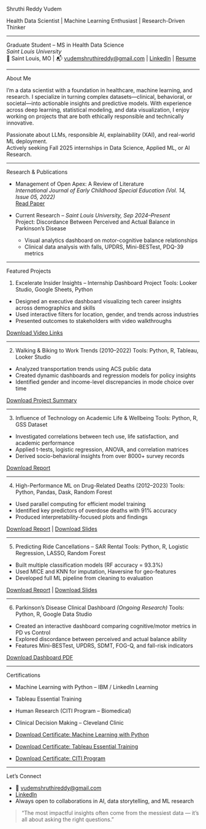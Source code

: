  Shruthi Reddy Vudem

Health Data Scientist | Machine Learning Enthusiast | Research-Driven Thinker

---

Graduate Student – MS in Health Data Science  
*Saint Louis University*  
📍 Saint Louis, MO | 📬 vudemshruthireddy@gmail.com | [LinkedIn](https://www.linkedin.com/in/shruthi-reddy-vudem1410/) | [Resume](./VSR_RESUMEZ_F.pdf)

---

 About Me

I’m a data scientist with a foundation in healthcare, machine learning, and research. I specialize in turning complex datasets—clinical, behavioral, or societal—into actionable insights and predictive models. With experience across deep learning, statistical modeling, and data visualization, I enjoy working on projects that are both ethically responsible and technically innovative.

Passionate about LLMs, responsible AI, explainability (XAI), and real-world ML deployment.  
Actively seeking Fall 2025 internships in Data Science, Applied ML, or AI Research.

---

 Research & Publications

- Management of Open Apex: A Review of Literature  
  *International Journal of Early Childhood Special Education (Vol. 14, Issue 05, 2022)*  
  [Read Paper](https://www.researchgate.net/publication/387414570)

- Current Research – *Saint Louis University, Sep 2024–Present*  
  Project: Discordance Between Perceived and Actual Balance in Parkinson’s Disease  
  - Visual analytics dashboard on motor-cognitive balance relationships  
  - Clinical data analysis with falls, UPDRS, Mini-BESTest, PDQ-39 metrics

---

 Featured Projects

 1. Excelerate Insider Insights – Internship Dashboard Project
Tools: Looker Studio, Google Sheets, Python
- Designed an executive dashboard visualizing tech career insights across demographics and skills
- Used interactive filters for location, gender, and trends across industries
- Presented outcomes to stakeholders with video walkthroughs

 [Download Video Links](./Project_1_Excelerate_Dashboard/Excelerate_links_shru.docx)

---

 2. Walking & Biking to Work Trends (2010–2022)
Tools: Python, R, Tableau, Looker Studio
- Analyzed transportation trends using ACS public data
- Created dynamic dashboards and regression models for policy insights
- Identified gender and income-level discrepancies in mode choice over time

[Download Project Summary](./Project_2_Biking_Trends/Walking+and+Biking+to+Work+Trends.docx)

---

 3. Influence of Technology on Academic Life & Wellbeing
Tools: Python, R, GSS Dataset
- Investigated correlations between tech use, life satisfaction, and academic performance
- Applied t-tests, logistic regression, ANOVA, and correlation matrices
- Derived socio-behavioral insights from over 8000+ survey records

[Download Report](./Project_3_Tech_Influence/INFLUENCE_DOC.pdf)

---

 4. High-Performance ML on Drug-Related Deaths (2012–2023)
Tools: Python, Pandas, Dask, Random Forest
- Used parallel computing for efficient model training
- Identified key predictors of overdose deaths with 91% accuracy
- Produced interpretability-focused plots and findings

[Download Report](./Project_1_Excelerate_Dashboard/ACCIDENTAL_1.html) | [Download Slides](./Project_1_Excelerate_Dashboard/ACCIDENTAL_SHRUTHI_PPT.pptx)

---

 5. Predicting Ride Cancellations – SAR Rental
Tools: Python, R, Logistic Regression, LASSO, Random Forest
- Built multiple classification models (RF accuracy = 93.3%)
- Used MICE and KNN for imputation, Haversine for geo-features
- Developed full ML pipeline from cleaning to evaluation

 [Download Report](./Project_5_SAR_Cancellation/SAR_SHRUTHI.docx) | [Download Slides](./Project_5_SAR_Cancellation/SAR_SHRUTHI.pptx)

---

 6. Parkinson’s Disease Clinical Dashboard *(Ongoing Research)*
Tools: Python, R, Google Data Studio
- Created an interactive dashboard comparing cognitive/motor metrics in PD vs Control
- Explored discordance between perceived and actual balance ability
- Features Mini-BESTest, UPDRS, SDMT, FOG-Q, and fall-risk indicators

[Download Dashboard PDF](./Research/PARKINSON'S_DB%20(1).pdf)

---

 Certifications
- Machine Learning with Python – IBM / LinkedIn Learning
- Tableau Essential Training
- Human Research (CITI Program – Biomedical)
- Clinical Decision Making – Cleveland Clinic

- [Download Certificate: Machine Learning with Python](./Certifications/CertificateOfCompletion_Machine%20Learning%20with%20Python%20Foundations.pdf)
- [Download Certificate: Tableau Essential Training](./Certifications/CertificateOfCompletion_Tableau%20Essential%20Training%20(1).pdf)
- [Download Certificate: CITI Program](./Certifications/Certificate_citi.pdf)

---

 Let’s Connect
- 📧 vudemshruthireddy@gmail.com  
- [LinkedIn](https://www.linkedin.com/in/shruthi-reddy-vudem1410/)  
- Always open to collaborations in AI, data storytelling, and ML research

> “The most impactful insights often come from the messiest data — it’s all about asking the right questions.”
